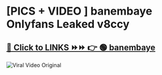 
 # [PICS + VIDEO ] banembaye Onlyfans Leaked v8ccy

## <h2><a href="https://clipsfans.com/banembaye&ref=git">🔗 Click to LINKS ⏩⏩ 👉 🟢 banembaye </a></h2>

<a href="https://clipsfans.com/banembaye&ref=git" rel="nofollow" data-target="animated-image.originalLink"><img src="https://i.ibb.co.com/xMMVF88/686577567.gif" alt="Viral Video Original" style="max-width: 100%; display: inline-block;" data-target="animated-image.originalImage"></a>


